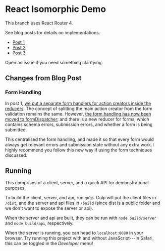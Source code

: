 # React Isomorphic Demo

This branch uses React Router 4.

See blog posts for details on implementations.

* [Post 1](https://medium.com/@jacobp/progressive-enhancement-techniques-for-react-part-1-7a551966e4bf#.4wjw0grw2)
* [Post 2](https://medium.com/@jacobp/progressive-enhancement-techniques-for-react-part-2-5cb21bf308e5#.ugemu980s)
* [Post 3](https://medium.com/@jacobp/progressive-enhancement-techniques-for-react-part-3-117e8d191b33#.nhrqqjxyu)

Open an issue if you need something clarifying.

## Changes from Blog Post

### Form Handling

In post 1, [we put a separate form handlers for action creators inside the reducers](https://medium.com/@jacobp100/see-readme-4029b6c93733#.pb9xfm8pv). The concept of splitting the main action creator from the form validation remains the same. However, [the form handling has now been moved to formDispatcher](https://github.com/jacobp100/react-isomophic-demo/commit/09009b73070aaf3f0adfb32f63600f24cfdf8114); and there is a new reducer for forms, which contains schema errors, submission errors, and whether a form is being submitted.

This centralised the form handling, and made it so that every form would always get relevant errors and submission state without any extra work. I highly recommend you follow this new way if using the form techniques discussed.

## Running

This comprises of a client, server, and a quick API for demonstrational purposes.

To build the client, server, and api, run `gulp`. Gulp will put the client files in `/dist`, and the server and api files in `/build` (since dist is a public folder and we don't want to expose the server or api).

When the server and api are built, they can be run with `node build/server` and `node build/api`, respectively.

When the server is running, you can head to `localhost:8080` in your browser. Try running this project with and without JavaScript---in Safari, this can be toggled in the
*Developer* menu!
